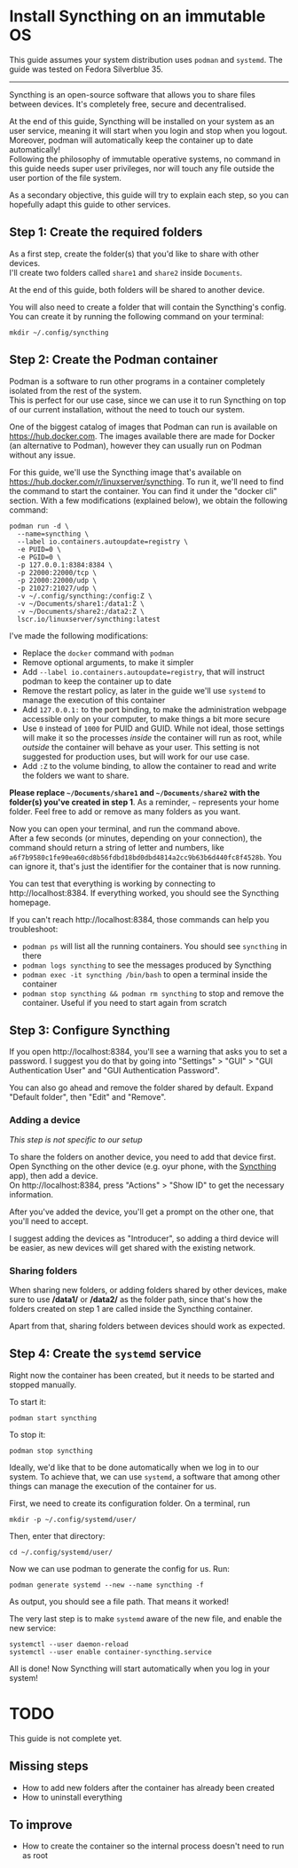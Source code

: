 # Install Syncthing on an immutable OS

This guide assumes your system distribution uses `podman` and `systemd`. The guide was tested on Fedora Silverblue 35.

---

Syncthing is an open-source software that allows you to share files between devices. It's completely free, secure and decentralised.

At the end of this guide, Syncthing will be installed on your system as an user service, meaning it will start when you login and stop when you logout. Moreover, podman will automatically keep the container up to date automatically!  
Following the philosophy of immutable operative systems, no command in this guide needs super user privileges, nor will touch any file outside the user portion of the file system. 

As a secondary objective, this guide will try to explain each step, so you can hopefully adapt this guide to other services.

## Step 1: Create the required folders

As a first step, create the folder(s) that you'd like to share with other devices.  
I'll create two folders called `share1` and `share2` inside `Documents`. 

At the end of this guide, both folders will be shared to another device.

You will also need to create a folder that will contain the Syncthing's config. You can create it by running the following command on your terminal:

```
mkdir ~/.config/syncthing
```


## Step 2: Create the Podman container

Podman is a software to run other programs in a container completely isolated from the rest of the system.  
This is perfect for our use case, since we can use it to run Syncthing on top of our current installation, without the need to touch our system.

One of the biggest catalog of images that Podman can run is available on https://hub.docker.com. The images available there are made for Docker (an alternative to Podman), however they can usually run on Podman without any issue.

For this guide, we'll use the Syncthing image that's available on https://hub.docker.com/r/linuxserver/syncthing. To run it, we'll need to find the command to start the container. You can find it under the "docker cli" section. With a few modifications (explained below), we obtain the following command:

```
podman run -d \
  --name=syncthing \
  --label io.containers.autoupdate=registry \
  -e PUID=0 \
  -e PGID=0 \
  -p 127.0.0.1:8384:8384 \
  -p 22000:22000/tcp \
  -p 22000:22000/udp \
  -p 21027:21027/udp \
  -v ~/.config/syncthing:/config:Z \
  -v ~/Documents/share1:/data1:Z \
  -v ~/Documents/share2:/data2:Z \
  lscr.io/linuxserver/syncthing:latest
```

I've made the following modifications:
- Replace the `docker` command with `podman`
- Remove optional arguments, to make it simpler
- Add `--label io.containers.autoupdate=registry`, that will instruct podman to keep the container up to date
- Remove the restart policy, as later in the guide we'll use `systemd` to manage the execution of this container
- Add `127.0.0.1:` to the port binding, to make the administration webpage accessible only on your computer, to make things a bit more secure
- Use `0` instead of `1000` for PUID and GUID. While not ideal, those settings will make it so the processes *inside* the container will run as root, while *outside* the container will behave as your user. This setting is not suggested for production uses, but will work for our use case.
- Add `:Z` to the volume binding, to allow the container to read and write the folders we want to share.

**Please replace `~/Documents/share1` and `~/Documents/share2` with the folder(s) you've created in step 1**. As a reminder, `~` represents your home folder. Feel free to add or remove as many folders as you want.

Now you can open your terminal, and run the command above.  
After a few seconds (or minutes, depending on your connection), the command should return a string of letter and numbers, like `a6f7b9580c1fe90ea60cd8b56fdbd18bd0dbd4814a2cc9b63b6d440fc8f4528b`. You can ignore it, that's just the identifier for the container that is now running.

You can test that everything is working by connecting to http://localhost:8384. If everything worked, you should see the Syncthing homepage.

If you can't reach http://localhost:8384, those commands can help you troubleshoot:
- `podman ps` will list all the running containers. You should see `syncthing` in there
- `podman logs syncthing` to see the messages produced by Syncthing
- `podman exec -it syncthing /bin/bash` to open a terminal inside the container
- `podman stop syncthing && podman rm syncthing` to stop and remove the container. Useful if you need to start again from scratch



## Step 3: Configure Syncthing

If you open http://localhost:8384, you'll see a warning that asks you to set a password. I suggest you do that by going into "Settings" > "GUI" > "GUI Authentication User" and "GUI Authentication Password".

You can also go ahead and remove the folder shared by default. Expand "Default folder", then "Edit" and "Remove".

### Adding a device

*This step is not specific to our setup*

To share the folders on another device, you need to add that device first. Open Syncthing on the other device (e.g. oyur phone, with the [Syncthing](https://play.google.com/store/apps/details?id=com.nutomic.syncthingandroid) app), then add a device.  
On http://localhost:8384, press "Actions" > "Show ID" to get the necessary information.

After you've added the device, you'll get a prompt on the other one, that you'll need to accept.

I suggest adding the devices as "Introducer", so adding a third device will be easier, as new devices will get shared with the existing network.


### Sharing folders

When sharing new folders, or adding folders shared by other devices, make sure to use **/data1/** or **/data2/** as the folder path, since that's how the folders created on step 1 are called inside the Syncthing container.

Apart from that, sharing folders between devices should work as expected.

## Step 4: Create the `systemd` service

Right now the container has been created, but it needs to be started and stopped manually.

To start it:
```
podman start syncthing
```

To stop it:
```
podman stop syncthing
```


Ideally, we'd like that to be done automatically when we log in to our system. To achieve that, we can use `systemd`, a software that among other things can manage the execution of the container for us.

First, we need to create its configuration folder. On a terminal, run
```
mkdir -p ~/.config/systemd/user/
```

Then, enter that directory:

```
cd ~/.config/systemd/user/
```

Now we can use podman to generate the config for us. Run:
```
podman generate systemd --new --name syncthing -f
```

As output, you should see a file path. That means it worked!

The very last step is to make `systemd` aware of the new file, and enable the new service:

```
systemctl --user daemon-reload
systemctl --user enable container-syncthing.service
```

All is done! Now Syncthing will start automatically when you log in your system!


# TODO

This guide is not complete yet.

## Missing steps
- How to add new folders after the container has already been created
- How to uninstall everything

## To improve
- How to create the container so the internal process doesn't need to run as root
